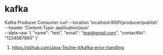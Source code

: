 # kafka
Kafka Producer Consumer
curl --location 'localhost:9091/producer/publish' \
--header 'Content-Type: application/json' \
--data-raw '{
    "name": "test",
    "email": "test@gmail.com",
    "contactNo": "1234567890"
}'

1. https://github.com/Java-Techie-jt/kafka-error-handling
